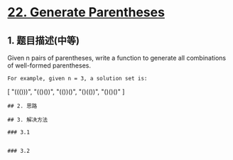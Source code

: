# [22. Generate Parentheses](https://leetcode-cn.com/problems/generate-parentheses/)

## 1. 题目描述(中等)

Given n pairs of parentheses, write a function to generate all combinations of well-formed parentheses.

```
For example, given n = 3, a solution set is:
```
[
  "((()))",
  "(()())",
  "(())()",
  "()(())",
  "()()()"
]
```
## 2. 思路

## 3. 解决方法

### 3.1 


### 3.2 

